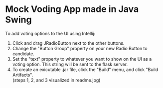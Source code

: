 # Mock Voding App made in Java Swing
To add voting options to the UI using Intellij:
1) Click and drag JRadioButton next to the other buttons.
2) Change the "Button Group" property on your new Radio Button to candidate.
3) Set the "text" property to whatever you want to show on the UI as a voting option. This string will be sent to the flask server.
4) To create an exicutable .jar file, click the "Build" menu, and click "Build Artifacts".  
(steps 1, 2, and 3 visualized in readme.jpg)
